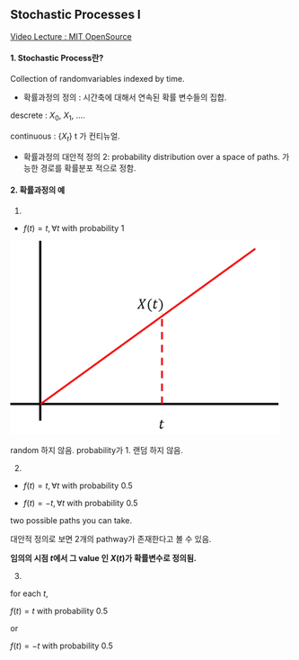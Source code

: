 ## Stochastic Processes I 

[Video Lecture : MIT OpenSource](https://www.youtube.com/watch?v=TuTmC8aOQJE)


#### 1. Stochastic Process란? 

Collection of randomvariables indexed by time. 

- 확률과정의 정의 : 시간축에 대해서 연속된 확률 변수들의 집합.

descrete : $X_0$, $X_1$, .... 

continuous : $\{X_t\}$ t 가 컨티뉴얼.

- 확률과정의 대안적 정의 2: probability distribution over a space of paths. 가능한 경로를 확률분포 적으로 정함.


#### 2. 확률과정의 예 

1. 

- $f(t) = t, \forall t$ with probability 1

![ex1](images/stochastic1_ex01.png)

random 하지 않음. probability가 1. 랜덤 하지 않음.

2. 

- $f(t) = t, \forall t$ with probability 0.5

- $f(t) = -t, \forall t$ with probability 0.5

two possible paths you can take. 

대안적 정의로 보면 2개의 pathway가 존재한다고 볼 수 있음. 

**임의의 시점 $t$에서 그 value 인 $X(t)$가 확률변수로 정의됨.**

3. 

for each $t$, 

$f(t) = t$ with probability 0.5

or

$f(t) = -t$ with probability 0.5






